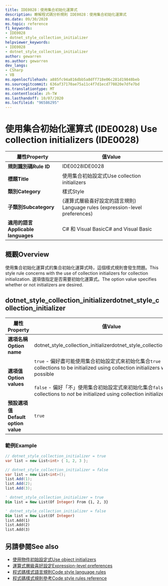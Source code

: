 ```yaml
---
title: IDE0028：使用集合初始化運算式
description: 瞭解程式碼分析規則 IDE0028：使用集合初始化運算式
ms.date: 09/30/2020
ms.topic: reference
f1_keywords:
- IDE0028
- dotnet_style_collection_initializer
helpviewer_keywords:
- IDE0028
- dotnet_style_collection_initializer
author: gewarren
ms.author: gewarren
dev_langs:
- CSharp
- VB
ms.openlocfilehash: a885fc94a816dbb5a8dff718e06c281d19848beb
ms.sourcegitcommit: 636af37170ae75a11c4f7d1ecd770820e7dfe7bd
ms.translationtype: MT
ms.contentlocale: zh-TW
ms.lasthandoff: 10/07/2020
ms.locfileid: "96586295"
---
```

# <a name="use-collection-initializers-ide0028"></a><span data-ttu-id="766c3-103">使用集合初始化運算式 (IDE0028) </span><span class="sxs-lookup"><span data-stu-id="766c3-103">Use collection initializers (IDE0028)</span></span>

|<span data-ttu-id="766c3-104">屬性</span><span class="sxs-lookup"><span data-stu-id="766c3-104">Property</span></span>|<span data-ttu-id="766c3-105">值</span><span class="sxs-lookup"><span data-stu-id="766c3-105">Value</span></span>|
|-|-|
| <span data-ttu-id="766c3-106">**規則識別碼**</span><span class="sxs-lookup"><span data-stu-id="766c3-106">**Rule ID**</span></span> | <span data-ttu-id="766c3-107">IDE0028</span><span class="sxs-lookup"><span data-stu-id="766c3-107">IDE0028</span></span> |
| <span data-ttu-id="766c3-108">**標題**</span><span class="sxs-lookup"><span data-stu-id="766c3-108">**Title**</span></span> | <span data-ttu-id="766c3-109">使用集合初始設定式</span><span class="sxs-lookup"><span data-stu-id="766c3-109">Use collection initializers</span></span> |
| <span data-ttu-id="766c3-110">**類別**</span><span class="sxs-lookup"><span data-stu-id="766c3-110">**Category**</span></span> | <span data-ttu-id="766c3-111">樣式</span><span class="sxs-lookup"><span data-stu-id="766c3-111">Style</span></span> |
| <span data-ttu-id="766c3-112">**子類別**</span><span class="sxs-lookup"><span data-stu-id="766c3-112">**Subcategory**</span></span> | <span data-ttu-id="766c3-113"> (運算式層級喜好設定的語言規則) </span><span class="sxs-lookup"><span data-stu-id="766c3-113">Language rules (expression-level preferences)</span></span> |
| <span data-ttu-id="766c3-114">**適用的語言**</span><span class="sxs-lookup"><span data-stu-id="766c3-114">**Applicable languages**</span></span> | <span data-ttu-id="766c3-115">C# 和 Visual Basic</span><span class="sxs-lookup"><span data-stu-id="766c3-115">C# and Visual Basic</span></span> |

## <a name="overview"></a><span data-ttu-id="766c3-116">概觀</span><span class="sxs-lookup"><span data-stu-id="766c3-116">Overview</span></span>

<span data-ttu-id="766c3-117">使用集合初始化運算式的集合初始化運算式時，這個樣式規則會發生問題。</span><span class="sxs-lookup"><span data-stu-id="766c3-117">This style rule concerns with the use of collection initializers for collection initialization.</span></span> <span data-ttu-id="766c3-118">選項值指定是否需要初始化運算式。</span><span class="sxs-lookup"><span data-stu-id="766c3-118">The option value specifies whether or not initializers are desired.</span></span>

## <a name="dotnet_style_collection_initializer"></a><span data-ttu-id="766c3-119">dotnet_style_collection_initializer</span><span class="sxs-lookup"><span data-stu-id="766c3-119">dotnet_style_collection_initializer</span></span>

|<span data-ttu-id="766c3-120">屬性</span><span class="sxs-lookup"><span data-stu-id="766c3-120">Property</span></span>|<span data-ttu-id="766c3-121">值</span><span class="sxs-lookup"><span data-stu-id="766c3-121">Value</span></span>|
|-|-|
| <span data-ttu-id="766c3-122">**選項名稱**</span><span class="sxs-lookup"><span data-stu-id="766c3-122">**Option name**</span></span> | <span data-ttu-id="766c3-123">dotnet_style_collection_initializer</span><span class="sxs-lookup"><span data-stu-id="766c3-123">dotnet_style_collection_initializer</span></span>
| <span data-ttu-id="766c3-124">**選項值**</span><span class="sxs-lookup"><span data-stu-id="766c3-124">**Option values**</span></span> | <span data-ttu-id="766c3-125">`true` - 偏好盡可能使用集合初始設定式來初始化集合</span><span class="sxs-lookup"><span data-stu-id="766c3-125">`true` - Prefer collections to be initialized using collection initializers when possible</span></span><br /><br /><span data-ttu-id="766c3-126">`false` - 偏好「不」使用集合初始設定式來初始化集合</span><span class="sxs-lookup"><span data-stu-id="766c3-126">`false` - Prefer collections to *not* be initialized using collection initializers</span></span> |
| <span data-ttu-id="766c3-127">**預設選項值**</span><span class="sxs-lookup"><span data-stu-id="766c3-127">**Default option value**</span></span> | `true` |

### <a name="example"></a><span data-ttu-id="766c3-128">範例</span><span class="sxs-lookup"><span data-stu-id="766c3-128">Example</span></span>

```csharp
// dotnet_style_collection_initializer = true
var list = new List<int> { 1, 2, 3 };

// dotnet_style_collection_initializer = false
var list = new List<int>();
list.Add(1);
list.Add(2);
list.Add(3);
```

```vb
' dotnet_style_collection_initializer = true
Dim list = New List(Of Integer) From {1, 2, 3}

' dotnet_style_collection_initializer = false
Dim list = New List(Of Integer)
list.Add(1)
list.Add(2)
list.Add(3)
```

## <a name="see-also"></a><span data-ttu-id="766c3-129">另請參閱</span><span class="sxs-lookup"><span data-stu-id="766c3-129">See also</span></span>

- [<span data-ttu-id="766c3-130">使用物件初始設定式</span><span class="sxs-lookup"><span data-stu-id="766c3-130">Use object initializers</span></span>](ide0017.md)
- [<span data-ttu-id="766c3-131">運算式層級喜好設定</span><span class="sxs-lookup"><span data-stu-id="766c3-131">Expression-level preferences</span></span>](expression-level-preferences.md)
- [<span data-ttu-id="766c3-132">程式碼樣式語言規則</span><span class="sxs-lookup"><span data-stu-id="766c3-132">Code style language rules</span></span>](language-rules.md)
- [<span data-ttu-id="766c3-133">程式碼樣式規則參考</span><span class="sxs-lookup"><span data-stu-id="766c3-133">Code style rules reference</span></span>](index.md)
